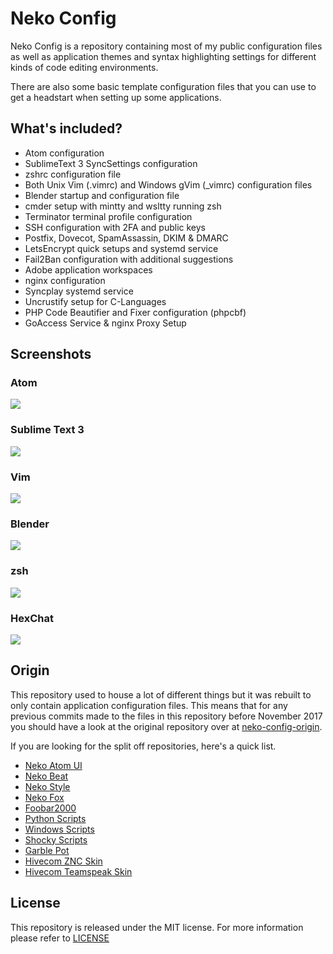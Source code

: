 
# Neko Config #

Neko Config is a repository containing most of my public configuration files
as well as application themes and syntax highlighting settings for different
kinds of code editing environments.

There are also some basic template configuration files that you can use to
get a headstart when setting up some applications.

## What's included? ##

- Atom configuration
- SublimeText 3 SyncSettings configuration
- zshrc configuration file
- Both Unix Vim (.vimrc) and Windows gVim (_vimrc) configuration files
- Blender startup and configuration file
- cmder setup with mintty and wsltty running zsh
- Terminator terminal profile configuration
- SSH configuration with 2FA and public keys
- Postfix, Dovecot, SpamAssassin, DKIM & DMARC
- LetsEncrypt quick setups and systemd service
- Fail2Ban configuration with additional suggestions
- Adobe application workspaces
- nginx configuration
- Syncplay systemd service
- Uncrustify setup for C-Languages
- PHP Code Beautifier and Fixer configuration (phpcbf)
- GoAccess Service & nginx Proxy Setup

## Screenshots ##

### Atom ###

![](https://github.com/catlinman/neko-config/blob/master/atom/preview.png)

### Sublime Text 3 ###

![](https://github.com/catlinman/neko-config/blob/master/sublime/preview.png)

### Vim ###

![](https://github.com/catlinman/neko-config/blob/master/vim/preview.png)

### Blender ###

![](https://github.com/catlinman/neko-config/blob/master/blender/preview.png)

### zsh ###

![](https://github.com/catlinman/neko-config/blob/master/zsh/preview.png)

### HexChat ###

![](https://github.com/catlinman/neko-config/blob/master/hexchat/preview.png)


## Origin ##

This repository used to house a lot of different things but it was rebuilt to
only contain application configuration files. This means that for any previous
commits made to the files in this repository before November 2017 you should
have a look at the original repository over at
[neko-config-origin](https://github.com/catlinman/neko-config-origin).

If you are looking for the split off repositories, here's a quick list.

- [Neko Atom UI](https://github.com/catlinman/neko-atom-ui)
- [Neko Beat](https://github.com/catlinman/neko-beat)
- [Neko Style](https://github.com/catlinman/neko-style)
- [Neko Fox](https://github.com/catlinman/neko-fox)
- [Foobar2000](https://github.com/catlinman/foobar2000)
- [Python Scripts](https://github.com/catlinman/pyscripts)
- [Windows Scripts](https://github.com/catlinman/winscripts)
- [Shocky Scripts](https://github.com/catlinman/shockyscripts)
- [Garble Pot](https://github.com/catlinman/garblepot)
- [Hivecom ZNC Skin](https://github.com/catlinman/hivecom-znc)
- [Hivecom Teamspeak Skin](https://github.com/catlinman/hivecom-teamspeak)

## License ##

This repository is released under the MIT license. For more information please
refer to [LICENSE](https://github.com/catlinman/neko-config/blob/master/LICENSE)
